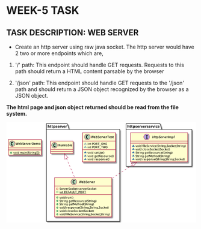 # WEEK-5 TASK

## TASK DESCRIPTION: WEB SERVER

- Create an http server using raw java socket. The http server would have 2 two or more endpoints which are,

1. '/' path: This endpoint should handle GET requests. Requests to this path should return a HTML content parsable by the browser

2. '/json' path: This endpoint should handle GET requests to the '/json' path and should return a JSON object recognized by the browser as a JSON object.

**The html page and json object returned should be read from the file system.**

![UML CLASS DIAGRAM](ClassDiagram.png)